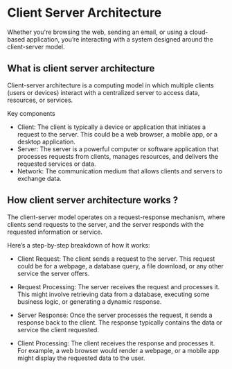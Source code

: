 # Client Server Architecture

Whether you're browsing the web, sending an email, or using a cloud-based application, you’re interacting with a system designed around the client-server model.

## What is client server architecture

Client-server architecture is a computing model in which multiple clients (users or devices) interact with a centralized server to access data, resources, or services.

Key components

- Client: The client is typically a device or application that initiates a request to the server. This could be a web browser, a mobile app, or a desktop application.
- Server: The server is a powerful computer or software application that processes requests from clients, manages resources, and delivers the requested services or data.
- Network: The communication medium that allows clients and servers to exchange data.

## How client server architecture works ?

The client-server model operates on a request-response mechanism, where clients send requests to the server, and the server responds with the requested information or service.

Here’s a step-by-step breakdown of how it works:

- Client Request: The client sends a request to the server. This request could be for a webpage, a database query, a file download, or any other service the server offers.

- Request Processing: The server receives the request and processes it. This might involve retrieving data from a database, executing some business logic, or generating a dynamic response.

- Server Response: Once the server processes the request, it sends a response back to the client. The response typically contains the data or service the client requested.

- Client Processing: The client receives the response and processes it. For example, a web browser would render a webpage, or a mobile app might display the requested data to the user.
